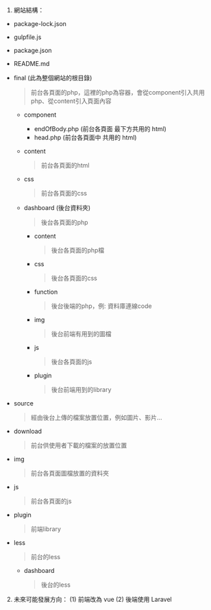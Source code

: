 1. 網站結構：
  * package-lock.json

  * gulpfile.js

  * package.json

  * README.md

  * final (此為整個網站的根目錄)

    > 前台各頁面的php，這裡的php為容器，會從component引入共用php、從content引入頁面內容 

    * component

      * endOfBody.php (前台各頁面 <body> 最下方共用的 html)
      * head.php (前台各頁面中 <head> 共用的 html)

    * content

      > 前台各頁面的html

    * css

      > 前台各頁面的css

    * dashboard (後台資料夾)

      > 後台各頁面的php

      * content

        > 後台各頁面的php檔

      * css

        > 後台各頁面的css

      * function

        > 後台後端的php，例: 資料庫連線code

      * img

        > 後台前端有用到的圖檔

      * js

        > 後台各頁面的js

      * plugin

        > 後台前端用到的library

  * source             
    > 經由後台上傳的檔案放置位置，例如圖片、影片...             
  * download         
    > 前台供使用者下載的檔案的放置位置         
  * img         
    > 前台各頁面圖檔放置的資料夾          
  * js          
    > 前台各頁面的js          
  * plugin           
    > 前端library          
  * less      
    > 前台的less
    * dashboard
      > 後台的less
      
2. 未來可能發展方向：
    (1) 前端改為 vue
    (2) 後端使用 Laravel